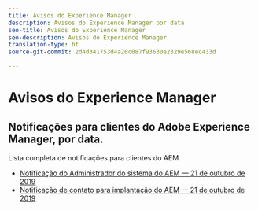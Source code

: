 ```yaml
---
title: Avisos do Experience Manager
description: Avisos do Experience Manager por data
seo-title: Avisos do Experience Manager
seo-description: Avisos do Experience Manager
translation-type: ht
source-git-commit: 2d4d341753d4a20c087f93630e2329e568ec433d

---
```



# Avisos do Experience Manager

## Notificações para clientes do Adobe Experience Manager, por data.

Lista completa de notificações para clientes do AEM

* [Notificação do Administrador do sistema do AEM — 21 de outubro de 2019](aem-admin.md)
* [Notificação de contato para implantação do AEM — 21 de outubro de 2019](aem-deploy.md)
